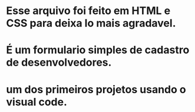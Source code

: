 # Esse arquivo foi feito em HTML e CSS para deixa lo mais agradavel.
# É um formulario simples de cadastro de desenvolvedores.
# um dos primeiros projetos usando o visual code.
